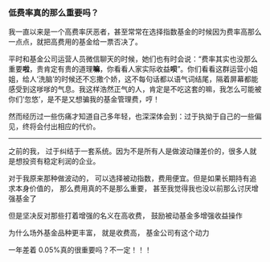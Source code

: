 ### 低费率真的那么重要吗？

我一直以来是一个高费率厌恶者，甚至常常在选择指数基金的时候因为费率高那么一点点，就把高费用的基金给一票否决了。

平时和基金公司运营人员微信聊天的时候，她们也有时会说：“费率其实也没那么重要**啦**，贵肯定有贵的道理**嘛**，你看看人家实际收益**呗**”。你们看看这群运营小姐姐，给人‘洗脑’的时候还不忘撒个娇，这不每句话都以语气词结尾，隔着屏幕都能感受到这嗲嗲的气息。我这样浩然正气的人，肯定是不吃这套的嘛，我怎么可能被你们‘忽悠’，是不是又想骗我的基金管理费，哼！

然而经历过一些伤痛才知道自己多年轻，也深深体会到：过于执拗于自己的一些偏见，终将会付出相应的代价。

---

之前的我， 过于纠结于一套系统。因为不是所有人是做波动赚差价的，很多人就是想投资有稳定利润的企业。

对于我原来那种做波动的， 可以选择被动指数，费用便宜。但是如果长期持有追求本身价值的， 那么费用真的不是那么重要， 甚至我觉得我也没以前那么讨厌增强基金了

但是坚决反对那些打着增强的名义在高收费， 鼓励被动基金多增强收益操作

为什么场外基金品种更丰富， 就是收费高， 基金公司有这个动力

一年差着 0.05%真的很重要吗？不一定！！！
